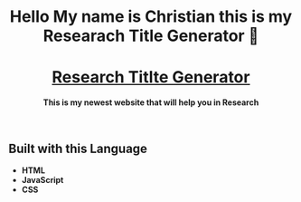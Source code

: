 <h1 align="center"><b>Hello My name is Christian this is my Researach Title Generator 👋 <b></h1>
<h1 align="center"><a href='https://tianmeds.github.io/ResearchTitleGenerator/'>Research Titlte Generator</a></h1>
<p align="center">This is my newest website that will help you in Research</p>
<br>
<h2>Built with this Language</h2>
<ul>
  <li> HTML </li>
  <li> JavaScript </li>
  <li> CSS </li>
</ul>
<br>
